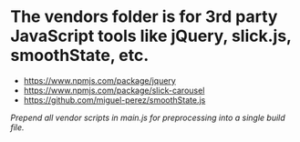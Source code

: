 # The vendors folder is for 3rd party JavaScript tools like jQuery, slick.js, smoothState, etc.

- https://www.npmjs.com/package/jquery
- https://www.npmjs.com/package/slick-carousel
- https://github.com/miguel-perez/smoothState.js

_Prepend all vendor scripts in main.js for preprocessing into a single build file._
